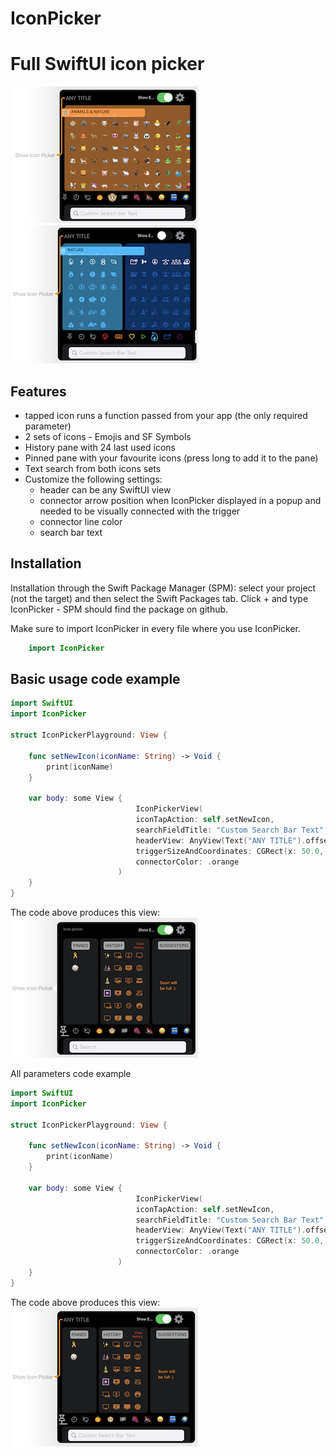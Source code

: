 # IconPicker
Full SwiftUI icon picker
=======

![My Image](gitResources/emojis.png)
![My Image](gitResources/sfSymbols.png)

## Features
* tapped icon runs a function passed from your app (the only required parameter)
*  2 sets of icons - Emojis and SF Symbols
*  History pane with 24 last used icons
* Pinned pane with your favourite icons (press long to add it to the pane)
* Text search from both icons sets
* Customize the following settings:
    - header can be any SwiftUI view
    - connector arrow position when IconPicker displayed in a popup and needed to be visually connected with the trigger
    - connector line color
    - search bar text

## Installation
Installation through the Swift Package Manager (SPM): select your project (not the target) and then select the Swift Packages tab. Click + and type IconPicker - SPM should find the package on github.



Make sure to import IconPicker in every file where you use IconPicker.
```Swift
    import IconPicker
```
    
    
## Basic usage code example
```Swift
import SwiftUI
import IconPicker

struct IconPickerPlayground: View {
    
    func setNewIcon(iconName: String) -> Void {
        print(iconName)
    }
    
    var body: some View {
                            IconPickerView(
                            iconTapAction: self.setNewIcon,
                            searchFieldTitle: "Custom Search Bar Text",
                            headerView: AnyView(Text("ANY TITLE").offset(x:5, y: 12)),
                            triggerSizeAndCoordinates: CGRect(x: 50.0, y: 350.0, width: 50.0, height: 0.0),
                            connectorColor: .orange
                        )
    }
}
```
The code above produces this view:
![My Image](gitResources/basic.png)


All parameters code example

```Swift
import SwiftUI
import IconPicker

struct IconPickerPlayground: View {
    
    func setNewIcon(iconName: String) -> Void {
        print(iconName)
    }
    
    var body: some View {
                            IconPickerView(
                            iconTapAction: self.setNewIcon,
                            searchFieldTitle: "Custom Search Bar Text",
                            headerView: AnyView(Text("ANY TITLE").offset(x:5, y: 12)),
                            triggerSizeAndCoordinates: CGRect(x: 50.0, y: 350.0, width: 50.0, height: 0.0),
                            connectorColor: .orange
                        )
    }
}
```
   
The code above produces this view:
![My Image](gitResources/advanced.png)






